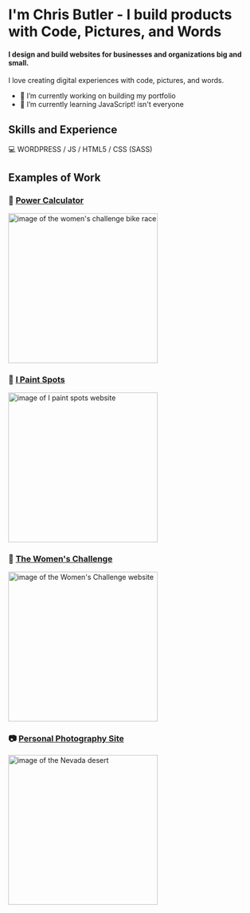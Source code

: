 # I'm Chris Butler - I build products with Code, Pictures, and Words
#### I design and build websites for businesses and organizations big and small.
I love creating digital experiences with code, pictures, and words.

- 🔭 I’m currently working on building my portfolio 
- 🌱 I’m currently learning JavaScript! isn't everyone 


## Skills and Experience

:computer: WORDPRESS / JS / HTML5 / CSS (SASS)

## Examples of Work

### :rocket: [Power Calculator](https://chrisbutlerdigital.com/projects/power-calculator)
<img scr="https://www.chrisbutlerdigital.com/img/ftp-calc.jpg" alt="image of the women's challenge bike race" width="300">

### :dog: [I Paint Spots](https://www.ipaintspots.com)
<img src="https://www.ipaintspots.com/wp-content/themes/ipaintspots/assets/img/goat-large.jpg" width="300" alt="image of I paint spots website">


### :bicyclist: [The Women's Challenge](https://challenge.chrisbutler.us)
<img src="https://www.chrisbutlerdigital.com/img/womenschallenge.jpg" width="300" alt="image of the Women's Challenge website">

### :camera: [Personal Photography Site](https://chrisbutler.us)
<img src="https://www.chrisbutler.us/wp-content/uploads/2018/03/splash-desktop-1-1024x681.jpg" width="300" alt="image of the Nevada desert">



